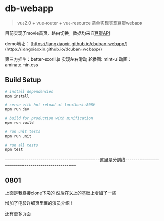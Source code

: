 # db-webapp

> vue2.0 + vue-router + vue-resource  简单实现实现豆瓣webapp

目前实现了movie首页，路由切换，数据均来自[豆瓣API](https://developers.douban.com/wiki/?title=guide)

demo地址：
[https://liangxiaoxin.github.io/douban-webapp/](https://liangxiaoxin.github.io/douban-webapp/)


第三方插件：better-scorll.js 实现左右滑动
轮播图: mint-ui
动画：aminate.min.css
## Build Setup

``` bash
# install dependencies
npm install

# serve with hot reload at localhost:8080
npm run dev

# build for production with minification
npm run build

# run unit tests
npm run unit

# run all tests
npm test
```

------------------------------------------------这里是分割线-----------------------------------------------------
## 0801

上面是我直接clone下来的  然后在以上的基础上增加了一些

增加了电影详细页里面的演员介绍！

还有更多页面